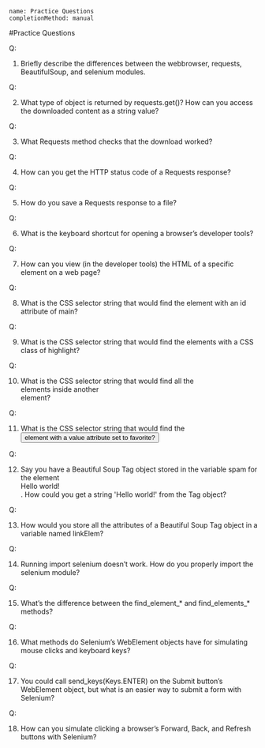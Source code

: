 ```ngMeta
name: Practice Questions
completionMethod: manual
```
#Practice Questions

Q:

1. Briefly describe the differences between the webbrowser, requests, BeautifulSoup, and selenium modules.

Q:

2. What type of object is returned by requests.get()? How can you access the downloaded content as a string value?

Q:

3. What Requests method checks that the download worked?

Q:

4. How can you get the HTTP status code of a Requests response?

Q:

5. How do you save a Requests response to a file?

Q:

6. What is the keyboard shortcut for opening a browser’s developer tools?

Q:

7. How can you view (in the developer tools) the HTML of a specific element on a web page?

Q:

8. What is the CSS selector string that would find the element with an id attribute of main?

Q:

9. What is the CSS selector string that would find the elements with a CSS class of highlight?

Q:

10. What is the CSS selector string that would find all the <div> elements inside another <div> element?

Q:

11. What is the CSS selector string that would find the <button> element with a value attribute set to favorite?

Q:

12. Say you have a Beautiful Soup Tag object stored in the variable spam for the element <div>Hello world!</div>. How could you get a string 'Hello world!' from the Tag object?

Q:

13. How would you store all the attributes of a Beautiful Soup Tag object in a variable named linkElem?

Q:

14. Running import selenium doesn’t work. How do you properly import the selenium module?

Q:

15. What’s the difference between the find_element_* and find_elements_* methods?

Q:

16. What methods do Selenium’s WebElement objects have for simulating mouse clicks and keyboard keys?

Q:

17. You could call send_keys(Keys.ENTER) on the Submit button’s WebElement object, but what is an easier way to submit a form with Selenium?

Q:

18. How can you simulate clicking a browser’s Forward, Back, and Refresh buttons with Selenium?

